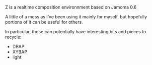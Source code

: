 Z is a realtime composition environnment based on Jamoma 0.6

A little of a mess as I’ve been using it mainly for myself, but hopefully portions of it can be useful for others.

In particular, those can potentially have interesting bits and pieces to recycle:
- DBAP
- XYBAP
- light

